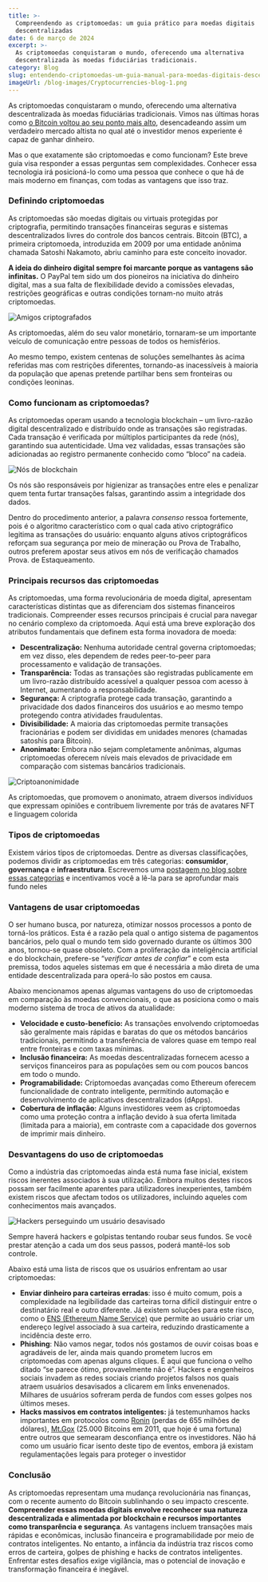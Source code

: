 ```yaml
---
title: >-
  Compreendendo as criptomoedas: um guia prático para moedas digitais
  descentralizadas
date: 6 de março de 2024
excerpt: >-
  As criptomoedas conquistaram o mundo, oferecendo uma alternativa
  descentralizada às moedas fiduciárias tradicionais.
category: Blog
slug: entendendo-criptomoedas-um-guia-manual-para-moedas-digitais-descentralizadas
imageUrl: /blog-images/Cryptocurrencies-blog-1.png
---
```

As criptomoedas conquistaram o mundo, oferecendo uma alternativa descentralizada às moedas fiduciárias tradicionais. Vimos nas últimas horas como [o Bitcoin voltou ao seu ponto mais alto](https://www.coindesk.com/markets/2024/03/05/bitcoin-soars-to-new-all-time-high-above-69k/), desencadeando assim um verdadeiro mercado altista no qual até o investidor menos experiente é capaz de ganhar dinheiro.

Mas o que exatamente são criptomoedas e como funcionam? Este breve guia visa responder a essas perguntas sem complexidades. Conhecer essa tecnologia irá posicioná-lo como uma pessoa que conhece o que há de mais moderno em finanças, com todas as vantagens que isso traz.

### Definindo criptomoedas

As criptomoedas são moedas digitais ou virtuais protegidas por criptografia, permitindo transações financeiras seguras e sistemas descentralizados livres do controle dos bancos centrais. Bitcoin (BTC), a primeira criptomoeda, introduzida em 2009 por uma entidade anônima chamada Satoshi Nakamoto, abriu caminho para este conceito inovador.

**A ideia do dinheiro digital sempre foi marcante porque as vantagens são infinitas.** O PayPal tem sido um dos pioneiros na iniciativa do dinheiro digital, mas a sua falta de flexibilidade devido a comissões elevadas, restrições geográficas e outras condições tornam-no muito atrás criptomoedas.

![Amigos criptografados](/blog-images/8880e8eb-30f3-49fa-9a30-94497d326bc0.jpg)

As criptomoedas, além do seu valor monetário, tornaram-se um importante veículo de comunicação entre pessoas de todos os hemisférios.

Ao mesmo tempo, existem centenas de soluções semelhantes às acima referidas mas com restrições diferentes, tornando-as inacessíveis à maioria da população que apenas pretende partilhar bens sem fronteiras ou condições leoninas.

### Como funcionam as criptomoedas?

As criptomoedas operam usando a tecnologia blockchain – um livro-razão digital descentralizado e distribuído onde as transações são registradas. Cada transação é verificada por múltiplos participantes da rede (nós), garantindo sua autenticidade. Uma vez validadas, essas transações são adicionadas ao registro permanente conhecido como “bloco” na cadeia.

![Nós de blockchain](/blog-images/19eb7d38-31eb-489a-9de7-b7b6e8ba5d71-1.jpg)

Os nós são responsáveis por higienizar as transações entre eles e penalizar quem tenta furtar transações falsas, garantindo assim a integridade dos dados.

Dentro do procedimento anterior, a palavra _consenso_ ressoa fortemente, pois é o algoritmo característico com o qual cada ativo criptográfico legitima as transações do usuário: enquanto alguns ativos criptográficos reforçam sua segurança por meio de mineração ou Prova de Trabalho, outros preferem apostar seus ativos em nós de verificação chamados Prova. de Estaqueamento.

### Principais recursos das criptomoedas

As criptomoedas, uma forma revolucionária de moeda digital, apresentam características distintas que as diferenciam dos sistemas financeiros tradicionais. Compreender esses recursos principais é crucial para navegar no cenário complexo da criptomoeda. Aqui está uma breve exploração dos atributos fundamentais que definem esta forma inovadora de moeda:

* **Descentralização:** Nenhuma autoridade central governa criptomoedas; em vez disso, eles dependem de redes peer-to-peer para processamento e validação de transações.
* **Transparência:** Todas as transações são registradas publicamente em um livro-razão distribuído acessível a qualquer pessoa com acesso à Internet, aumentando a responsabilidade.
* **Segurança:** A criptografia protege cada transação, garantindo a privacidade dos dados financeiros dos usuários e ao mesmo tempo protegendo contra atividades fraudulentas.
* **Divisibilidade:** A maioria das criptomoedas permite transações fracionárias e podem ser divididas em unidades menores (chamadas satoshis para Bitcoin).
* **Anonimato:** Embora não sejam completamente anônimas, algumas criptomoedas oferecem níveis mais elevados de privacidade em comparação com sistemas bancários tradicionais.

![Criptoanonimidade](/blog-images/ce3e8ce3-9c8e-440b-8ae1-906628ec4dc7-1.jpg)

As criptomoedas, que promovem o anonimato, atraem diversos indivíduos que expressam opiniões e contribuem livremente por trás de avatares NFT e linguagem colorida

### Tipos de criptomoedas

Existem vários tipos de criptomoedas. Dentre as diversas classificações, podemos dividir as criptomoedas em três categorias: **consumidor**, **governança** e **infraestrutura**. Escrevemos uma [postagem no blog sobre essas categorias](https://dexkit.com/pt/blog/tokens-de-infraestrutura-e-governanca-de-consumo-de-criptomoeda-do-mundo-real) e incentivamos você a lê-la para se aprofundar mais fundo neles

### Vantagens de usar criptomoedas

O ser humano busca, por natureza, otimizar nossos processos a ponto de torná-los práticos. Esta é a razão pela qual o antigo sistema de pagamentos bancários, pelo qual o mundo tem sido governado durante os últimos 300 anos, tornou-se quase obsoleto. Com a proliferação da inteligência artificial e do blockchain, prefere-se “_verificar antes de confiar_” e com esta premissa, todos aqueles sistemas em que é necessária a mão direta de uma entidade descentralizada para operá-lo são postos em causa.

Abaixo mencionamos apenas algumas vantagens do uso de criptomoedas em comparação às moedas convencionais, o que as posiciona como o mais moderno sistema de troca de ativos da atualidade:

* **Velocidade e custo-benefício:** As transações envolvendo criptomoedas são geralmente mais rápidas e baratas do que os métodos bancários tradicionais, permitindo a transferência de valores quase em tempo real entre fronteiras e com taxas mínimas.
* **Inclusão financeira:** As moedas descentralizadas fornecem acesso a serviços financeiros para as populações sem ou com poucos bancos em todo o mundo.
* **Programabilidade:** Criptomoedas avançadas como Ethereum oferecem funcionalidade de contrato inteligente, permitindo automação e desenvolvimento de aplicativos descentralizados (dApps).
* **Cobertura de inflação:** Alguns investidores veem as criptomoedas como uma proteção contra a inflação devido à sua oferta limitada (limitada para a maioria), em contraste com a capacidade dos governos de imprimir mais dinheiro.

### Desvantagens do uso de criptomoedas

Como a indústria das criptomoedas ainda está numa fase inicial, existem riscos inerentes associados à sua utilização. Embora muitos destes riscos possam ser facilmente aparentes para utilizadores inexperientes, também existem riscos que afectam todos os utilizadores, incluindo aqueles com conhecimentos mais avançados.

![Hackers perseguindo um usuário desavisado](/blog-images/d883e43a-2054-4fb5-9895-ab00d2a7b37a.jpg)

Sempre haverá hackers e golpistas tentando roubar seus fundos. Se você prestar atenção a cada um dos seus passos, poderá mantê-los sob controle.

Abaixo está uma lista de riscos que os usuários enfrentam ao usar criptomoedas:

* **Enviar dinheiro para carteiras erradas**: isso é muito comum, pois a complexidade na legibilidade das carteiras torna difícil distinguir entre o destinatário real e outro diferente. Já existem soluções para este risco, como o [ENS (Ethereum Name Service)](https://ens.domains/) que permite ao usuário criar um endereço legível associado à sua carteira, reduzindo drasticamente a incidência deste erro.
* **Phishing**: Não vamos negar, todos nós gostamos de ouvir coisas boas e agradáveis de ler, ainda mais quando prometem lucros em criptomoedas com apenas alguns cliques. É aqui que funciona o velho ditado “se parece ótimo, provavelmente não é”. Hackers e engenheiros sociais invadem as redes sociais criando projetos falsos nos quais atraem usuários desavisados a clicarem em links envenenados. Milhares de usuários sofreram perda de fundos com esses golpes nos últimos meses.
* **Hacks massivos em contratos inteligentes:** já testemunhamos hacks importantes em protocolos como [Ronin](https://www.techspot.com/news/93988-hackers-steal-over-615-million-ronin-network-supporting.html) (perdas de 655 milhões de dólares), [Mt.Gox](https://blockonomi.com/mt-gox-hack/) (25.000 Bitcoins em 2011, que hoje é uma fortuna) entre outros que semearam desconfiança entre os investidores. Não há como um usuário ficar isento deste tipo de eventos, embora já existam regulamentações legais para proteger o investidor

### Conclusão

As criptomoedas representam uma mudança revolucionária nas finanças, com o recente aumento do Bitcoin sublinhando o seu impacto crescente. **Compreender essas moedas digitais envolve reconhecer sua natureza descentralizada e alimentada por blockchain e recursos importantes como transparência e segurança**. As vantagens incluem transações mais rápidas e econômicas, inclusão financeira e programabilidade por meio de contratos inteligentes. No entanto, a infância da indústria traz riscos como erros de carteira, golpes de phishing e hacks de contratos inteligentes. Enfrentar estes desafios exige vigilância, mas o potencial de inovação e transformação financeira é inegável.
